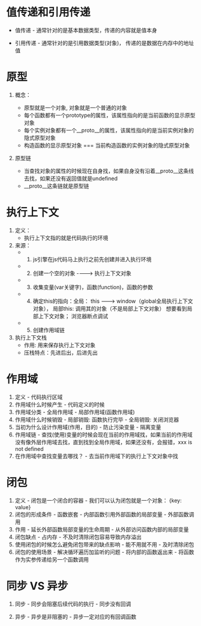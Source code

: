 # 值传递和引用传递
  -  值传递
    -  通常针对的是基本数据类型，传递的内容就是值本身
  
  -  引用传递
    -  通常针对的是引用数据类型(对象)， 传递的是数据在内存中的地址值
# 原型
  1. 概念：
  
     -  原型就是一个对象, 对象就是一个普通的对象
     -  每个函数都有一个prototype的属性，该属性指向的是当前函数的显示原型对象
     -  每个实例对象都有一个__proto__的属性，该属性指向的是当前实例对象的隐式原型对象
     -  构造函数的显示原型对象 === 当前构造函数的实例对象的隐式原型对象
  2. 原型链
      - 当查找对象的属性的时候现在自身找，如果自身没有沿着__proto__这条线去找，如果还没有返回值就是undefined
      -  __proto__这条链就是原型链
# 执行上下文
  1. 定义：
      -  执行上下文指的就是代码执行的环境
  2. 来源：
      -  1. js引擎在js代码马上执行之前先创建并进入执行环境
      -  2. 创建一个空的对象  ----> 执行上下文对象
      -  3. 收集变量(var关键字)，函数(function)，函数的参数
      -  4. 确定this的指向：全局： this ---> window（global全局执行上下文对象）， 局部this: 调用其的对象（不是局部上下文对象）
           想要看到局部上下文对象； 浏览器断点调试
      -  5. 创建作用域链
  3. 执行上下文栈
      - 作用: 用来保存执行上下文对象
      - 压栈特点：先进后出，后进先出
      
# 作用域
  1. 定义
    -  代码执行区域
  2. 作用域什么时候产生
    -  代码定义的时候
  3. 作用域分类
    -  全局作用域
    -  局部作用域(函数作用域)
  4. 作用域什么时候销毁
    -  局部销毁: 函数执行完毕
    -  全局销毁: 关闭浏览器
  5. 当初为什么设计作用域(作用，目的)
    -  防止污染变量
    -  隔离变量
  6. 作用域链
    -  查找(使用)变量的时候会现在当前的作用域找，如果当前的作用域没有像外层作用域去找，直到找到全局作用域，如果还没有，会报错，xxx is not defined
  7. 在作用域中查找变量去哪找？
    -  去当前作用域下的执行上下文对象中找
    
    
# 闭包
  1. 定义
    -  闭包是一个闭合的容器
    -  我们可以认为闭包就是一个对象： {key: value}
  2. 闭包的形成条件
    -  函数嵌套
    -  内部函数引用外部函数的局部变量
    -  外部函数调用
  3. 作用
    -  延长外部函数局部变量的生命周期
    -  从外部访问函数内部的局部变量
  4. 闭包缺点
    -  占内存
    -  不及时清除闭包容易导致内存溢出
  5. 使用闭包的时候怎么避免闭包带来的缺点影响
    -  能不用就不用
    -  及时清除闭包
  6. 闭包的使用场景
    -  解决循环遍历加监听的问题
    -  将内部的函数返出来
    -  将函数作为实参传递给另一个函数调用
    
    
# 同步 VS 异步
  1. 同步
    -  同步会阻塞后续代码的执行
    -  同步没有回调
  
  2. 异步
    -  异步是非阻塞的
    -  异步一定对应的有回调函数
